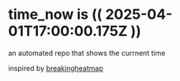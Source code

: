 # time_now is (( 2025-04-01T17:00:00.175Z ))

an automated repo that shows the currnent time

inspired by [breakingheatmap](https://github.com/breakingheatmap/breakingheatmap)